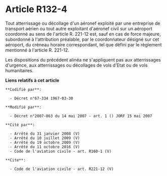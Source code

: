 # Article R132-4

Tout atterrissage ou décollage d'un aéronef exploité par une entreprise de transport aérien ou tout autre exploitant
d'aéronef civil sur un aéroport coordonné au sens de l'article R. 221-12 est, sauf en cas de force majeure, subordonné à
l'attribution préalable, par le coordonnateur désigné sur cet aéroport, du créneau horaire correspondant, tel que défini par
le règlement mentionné à l'article R. 221-12. 

Les dispositions du précédent alinéa ne s'appliquent pas aux atterrissages d'urgence, aux atterrissages ou décollages de vols
d'Etat ou de vols humanitaires.

**Liens relatifs à cet article**

	**Codifié par**:

	  - Décret n°67-334 1967-03-30

	**Modifié par**:

	  - Décret n°2007-863 du 14 mai 2007 - art. 1 () JORF 15 mai 2007

	**Cité par**:

	  - Arrêté du 31 janvier 2008 (V)
	  - Arrêté du 10 juillet 2009 (V)
	  - Arrêté du 19 octobre 2009 (V)
	  - Arrêté du 11 octobre 2016 (V)
	  - Code de l'aviation civile - art. R160-1 (V)

	**Cite**:

	  - Code de l'aviation civile - art. R221-12 (V)
